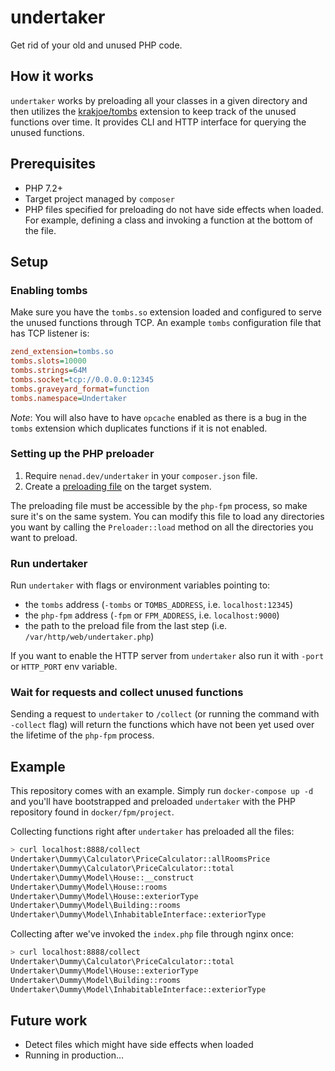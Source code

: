 # undertaker

Get rid of your old and unused PHP code.

## How it works

`undertaker` works by preloading all your classes in a given directory and then utilizes the [krakjoe/tombs](https://github.com/krakjoe/tombs)
extension to keep track of the unused functions over time. It provides CLI and HTTP interface for querying the unused functions.

## Prerequisites

- PHP 7.2+
- Target project managed by `composer`
- PHP files specified for preloading do not have side effects when loaded. For example, defining a class and invoking
a function at the bottom of the file.

## Setup

### Enabling tombs

Make sure you have the `tombs.so` extension loaded and configured to serve the unused functions through TCP. An example
`tombs` configuration file that has TCP listener is:

```ini
zend_extension=tombs.so
tombs.slots=10000
tombs.strings=64M
tombs.socket=tcp://0.0.0.0:12345
tombs.graveyard_format=function
tombs.namespace=Undertaker
```

*Note*: You will also have to have `opcache` enabled as there is a bug in the `tombs` extension which duplicates functions
if it is not enabled.

### Setting up the PHP preloader

1. Require `nenad.dev/undertaker` in your `composer.json` file.
1. Create a [preloading file](https://github.com/nenad/undertaker-php/blob/master/preloader.php) on the target system.

The preloading file must be accessible by the `php-fpm` process, so make sure it's on the same system. You can modify
this file to load any directories you want by calling the `Preloader::load` method on all the directories you want to
preload.

### Run undertaker

Run `undertaker` with flags or environment variables pointing to:

- the `tombs` address (`-tombs` or `TOMBS_ADDRESS`, i.e. `localhost:12345`)
- the `php-fpm` address (`-fpm` or `FPM_ADDRESS`, i.e. `localhost:9000`)
- the path to the preload file from the last step (i.e. `/var/http/web/undertaker.php`)

If you want to enable the HTTP server from `undertaker` also run it with `-port` or `HTTP_PORT` env variable.

### Wait for requests and collect unused functions

Sending a request to `undertaker` to `/collect` (or running the command with `-collect` flag) will return the functions
which have not been yet used over the lifetime of the `php-fpm` process.

## Example

This repository comes with an example. Simply run `docker-compose up -d` and you'll have bootstrapped and preloaded
`undertaker` with the PHP repository found in `docker/fpm/project`.

Collecting functions right after `undertaker` has preloaded all the files:

```bash
> curl localhost:8888/collect
Undertaker\Dummy\Calculator\PriceCalculator::allRoomsPrice
Undertaker\Dummy\Calculator\PriceCalculator::total
Undertaker\Dummy\Model\House::__construct
Undertaker\Dummy\Model\House::rooms
Undertaker\Dummy\Model\House::exteriorType
Undertaker\Dummy\Model\Building::rooms
Undertaker\Dummy\Model\InhabitableInterface::exteriorType
```

Collecting after we've invoked the `index.php` file through nginx once:

```bash
> curl localhost:8888/collect
Undertaker\Dummy\Calculator\PriceCalculator::total
Undertaker\Dummy\Model\House::exteriorType
Undertaker\Dummy\Model\Building::rooms
Undertaker\Dummy\Model\InhabitableInterface::exteriorType
```

## Future work

- Detect files which might have side effects when loaded
- Running in production...
